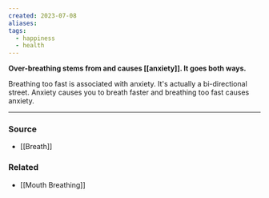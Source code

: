 ```yaml
---
created: 2023-07-08
aliases: 
tags:
  - happiness
  - health
---
```

**Over-breathing stems from and causes [[anxiety]]. It goes both ways.**

Breathing too fast is associated with anxiety. It's actually a bi-directional street. Anxiety causes you to breath faster and breathing too fast causes anxiety.

---

### Source
- [[Breath]]

### Related
- [[Mouth Breathing]]